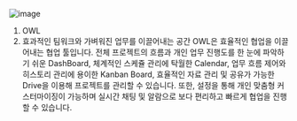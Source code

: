 ![image](https://user-images.githubusercontent.com/54265610/128623405-78f90fb2-b142-4f50-b3e2-51f0796ff96c.png)

1. OWL 
  1. 효과적인 팀워크와 가벼워진 업무를 이끌어내는 공간 OWL은 효율적인 협업을 이끌어내는 협업 툴입니다.
     전체 프로젝트의 흐름과 개인 업무 진행도를 한 눈에 파악하기 쉬운 DashBoard, 
     체계적인 스케쥴 관리에 탁월한 Calendar, 업무 흐름 제어와 히스토리 관리에 용이한 Kanban Board, 
     효율적인 자료 관리 및 공유가 가능한 Drive을 이용해 프로젝트를 관리할 수 있습니다. 
     또한, 설정을 통해 개인 맞춤형 커스터마이징이 가능하며 실시간 채팅 및 알람으로 보다 편리하고 빠르게 협업을 진행할 수 있습니다.

